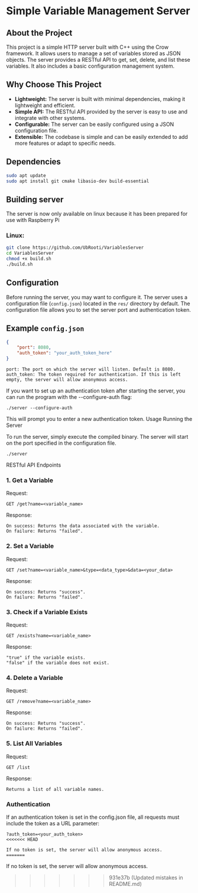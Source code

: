 # Simple Variable Management Server

## About the Project

This project is a simple HTTP server built with C++ using the Crow framework. It allows users to manage a set of variables stored as JSON objects. The server provides a RESTful API to get, set, delete, and list these variables. It also includes a basic configuration management system.

## Why Choose This Project

- **Lightweight:** The server is built with minimal dependencies, making it lightweight and efficient.
- **Simple API:** The RESTful API provided by the server is easy to use and integrate with other systems.
- **Configurable:** The server can be easily configured using a JSON configuration file.
- **Extensible:** The codebase is simple and can be easily extended to add more features or adapt to specific needs.

## Dependencies

```bash
sudo apt update
sudo apt install git cmake libasio-dev build-essential
```
## Building server
The server is now only available on linux because it has been prepared for use with Raspberry Pi
### Linux:
```bash
git clone https://github.com/UbRooti/VariablesServer
cd VariablesServer
chmod +x build.sh
./build.sh
```

## Configuration

Before running the server, you may want to configure it. The server uses a configuration file (`config.json`) located in the `res/` directory by default. The configuration file allows you to set the server port and authentication token.

## Example `config.json`

```json
{
    "port": 8080,
    "auth_token": "your_auth_token_here"
}
```

    port: The port on which the server will listen. Default is 8080.
    auth_token: The token required for authentication. If this is left empty, the server will allow anonymous access.

If you want to set up an authentication token after starting the server, you can run the program with the --configure-auth flag:

    ./server --configure-auth

This will prompt you to enter a new authentication token.
Usage
Running the Server

To run the server, simply execute the compiled binary. The server will start on the port specified in the configuration file.

    ./server

RESTful API Endpoints

### 1. Get a Variable

Request:
```http
GET /get?name=<variable_name>
```
Response:

    On success: Returns the data associated with the variable.
    On failure: Returns "failed".

### 2. Set a Variable

Request:
```http
GET /set?name=<variable_name>&type=<data_type>&data=<your_data>
```
Response:

    On success: Returns "success".
    On failure: Returns "failed".

### 3. Check if a Variable Exists

Request:
```http
GET /exists?name=<variable_name>
```
Response:

    "true" if the variable exists.
    "false" if the variable does not exist.

### 4. Delete a Variable

Request:
```http
GET /remove?name=<variable_name>
```
Response:

    On success: Returns "success".
    On failure: Returns "failed".

### 5. List All Variables

Request:
```http
GET /list
```
Response:

    Returns a list of all variable names.

### Authentication

If an authentication token is set in the config.json file, all requests must include the token as a URL parameter:
```http
?auth_token=<your_auth_token>
<<<<<<< HEAD

If no token is set, the server will allow anonymous access.
=======
```
If no token is set, the server will allow anonymous access.
>>>>>>> 931e37b (Updated mistakes in README.md)
